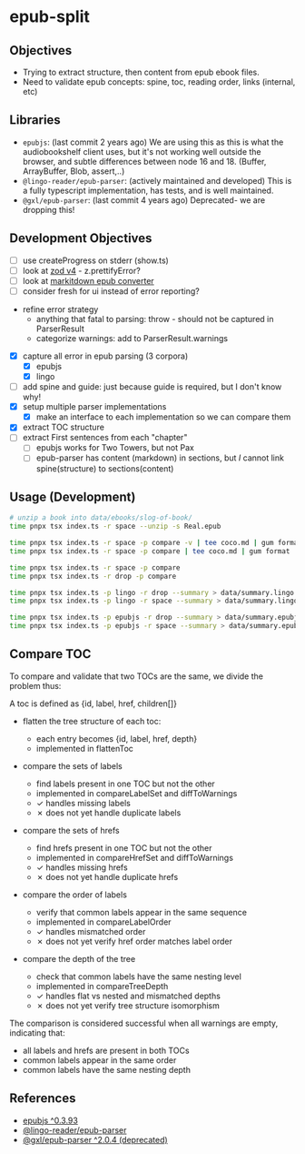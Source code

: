 # epub-split

## Objectives

- Trying to extract structure, then content from epub ebook files.
- Need to validate epub concepts: spine, toc, reading order, links (internal, etc)

## Libraries

- `epubjs`: (last commit 2 years ago) We are using this as this is what the audiobookshelf client uses, but it's not working well outside the browser, and subtle differences between node 16 and 18. (Buffer, ArrayBuffer, Blob, assert,..)
- `@lingo-reader/epub-parser`: (actively maintained and developed) This is a fully typescript implementation, has tests, and is well maintained.
- `@gxl/epub-parser`: (last commit 4 years ago) Deprecated- we are dropping this!

## Development Objectives

- [ ] use createProgress on stderr (show.ts)
- [ ] look at [zod v4](https://v4.zod.dev/v4) - z.prettifyError?
- [ ] look at [markitdown epub converter](https://github.com/microsoft/markitdown/blob/main/packages/markitdown/src/markitdown/converters/_epub_converter.py)
- [ ] consider fresh for ui instead of error reporting?
- refine error strategy
  - anything that fatal to parsing: throw - should not be captured in ParserResult
  - categorize warnings: add to ParserResult.warnings
- [x] capture all error in epub parsing (3 corpora)
  - [x] epubjs
  - [x] lingo
- [ ] add spine and guide: just because guide is required, but I don't know why!
- [x] setup multiple parser implementations
  - [x] make an interface to each implementation so we can compare them
- [x] extract TOC structure
- [ ] extract First sentences from each "chapter"
  - [ ] epubjs works for Two Towers, but not Pax
  - [ ] epub-parser has content (markdown) in sections, but _I_ cannot link spine(structure) to sections(content)

## Usage (Development)

```bash
# unzip a book into data/ebooks/slog-of-book/
time pnpx tsx index.ts -r space --unzip -s Real.epub
```

```bash
time pnpx tsx index.ts -r space -p compare -v | tee coco.md | gum format
time pnpx tsx index.ts -r space -p compare | tee coco.md | gum format

time pnpx tsx index.ts -r space -p compare
time pnpx tsx index.ts -r drop -p compare

time pnpx tsx index.ts -p lingo -r drop --summary > data/summary.lingo.drop.md
time pnpx tsx index.ts -p lingo -r space --summary > data/summary.lingo.space.md

time pnpx tsx index.ts -p epubjs -r drop --summary > data/summary.epubjs.drop.md
time pnpx tsx index.ts -p epubjs -r space --summary > data/summary.epubjs.space.md
```

## Compare TOC

To compare and validate that two TOCs are the same, we divide the problem thus:

A toc is defined as {id, label, href, children[]}

- flatten the tree structure of each toc:
  - each entry becomes {id, label, href, depth}
  - implemented in flattenToc

- compare the sets of labels
  - find labels present in one TOC but not the other
  - implemented in compareLabelSet and diffToWarnings
  - ✓ handles missing labels
  - ✗ does not yet handle duplicate labels

- compare the sets of hrefs
  - find hrefs present in one TOC but not the other
  - implemented in compareHrefSet and diffToWarnings
  - ✓ handles missing hrefs
  - ✗ does not yet handle duplicate hrefs

- compare the order of labels
  - verify that common labels appear in the same sequence
  - implemented in compareLabelOrder
  - ✓ handles mismatched order
  - ✗ does not yet verify href order matches label order

- compare the depth of the tree
  - check that common labels have the same nesting level
  - implemented in compareTreeDepth
  - ✓ handles flat vs nested and mismatched depths
  - ✗ does not yet verify tree structure isomorphism

The comparison is considered successful when all warnings are empty, indicating that:

- all labels and hrefs are present in both TOCs
- common labels appear in the same order
- common labels have the same nesting depth

## References

- [epubjs ^0.3.93](https://github.com/futurepress/epub.js)
- [@lingo-reader/epub-parser](https://github.com/hhk-png/lingo-reader/blob/main/packages/epub-parser/README.md)
- [@gxl/epub-parser ^2.0.4 (deprecated)](https://github.com/gaoxiaoliangz/epub-parser)
